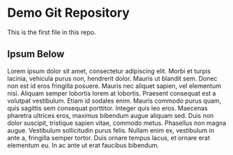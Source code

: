 # Demo Git Repository

This is the first file in this repo.


## Ipsum Below

Lorem ipsum dolor sit amet, consectetur adipiscing elit. Morbi et turpis lacinia, vehicula purus non, hendrerit dolor. Mauris ut blandit sem. Donec non est id eros fringilla posuere. Mauris nec aliquet sapien, vel elementum nisi. Aliquam semper lobortis lorem at lobortis. Praesent consequat est a volutpat vestibulum. Etiam id sodales enim. Mauris commodo purus quam, quis sagittis sem consequat porttitor. Integer quis leo eros. Maecenas pharetra ultrices eros, maximus bibendum augue aliquam sed. Duis non dolor suscipit, tristique sapien vitae, commodo metus. Phasellus non magna augue. Vestibulum sollicitudin purus felis. Nullam enim ex, vestibulum in ante a, fringilla semper tortor. Duis ornare tempus lacus, et ornare erat elementum eu. In ac ante ut erat faucibus bibendum.
